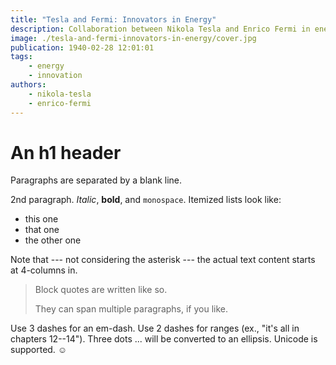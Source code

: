```yaml
---
title: "Tesla and Fermi: Innovators in Energy"
description: Collaboration between Nikola Tesla and Enrico Fermi in energy advancements.
image: ./tesla-and-fermi-innovators-in-energy/cover.jpg
publication: 1940-02-28 12:01:01
tags: 
    - energy
    - innovation
authors: 
    - nikola-tesla
    - enrico-fermi
---
```




# An h1 header

Paragraphs are separated by a blank line.

2nd paragraph. *Italic*, **bold**, and `monospace`. Itemized lists
look like:

  * this one
  * that one
  * the other one

Note that --- not considering the asterisk --- the actual text
content starts at 4-columns in.

> Block quotes are
> written like so.
>
> They can span multiple paragraphs,
> if you like.

Use 3 dashes for an em-dash. Use 2 dashes for ranges (ex., "it's all
in chapters 12--14"). Three dots ... will be converted to an ellipsis.
Unicode is supported. ☺
